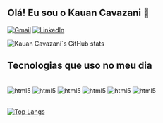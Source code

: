 ## Olá! Eu sou o Kauan Cavazani 👋


[![Gmail](https://img.shields.io/badge/Gmail-D14836?style=for-the-badge&logo=gmail&logoColor=white)](mailto:Kauan.cavazni@gmail.com?subject=[GitHub]%20Source%20Han%20Sans)
[![LinkedIn](https://img.shields.io/badge/LinkedIn-0077B5?style=for-the-badge&logo=linkedin&logoColor=white)](www.linkedin.com/in/kauan-cavazani-brianez)

![Kauan Cavazani´s GitHub stats](https://github-readme-stats.vercel.app/api?username=KauanCavazani&show_icons=true&theme=midnight-purple)

## Tecnologias que uso no meu dia

<div style="display: inline_block"><br>
<img align="center" alt="html5" src="https://img.shields.io/badge/HTML5-E34F26?style=for-the-badge&logo=html5&logoColor=white">
<img align="center" alt="html5" src="https://img.shields.io/badge/CSS3-1572B6?style=for-the-badge&logo=css3&logoColor=white">
<img align="center" alt="html5" src="https://img.shields.io/badge/JavaScript-F7DF1E?style=for-the-badge&logo=javascript&logoColor=black">
<img align="center" alt="html5" src="https://img.shields.io/badge/MySQL-00000F?style=for-the-badge&logo=mysql&logoColor=white">
<img align="center" alt="html5" src="https://img.shields.io/badge/Java-ED8B00?style=for-the-badge&logo=java&logoColor=white">
<img align="center" alt="html5" src="https://img.shields.io/badge/Python-14354C?style=for-the-badge&logo=python&logoColor=white">
</div><br>

[![Top Langs](https://github-readme-stats.vercel.app/api/top-langs/?username=KauanCavazani&layout=demo)](https://github.com/KauanCavazani/KauanCavazani)


